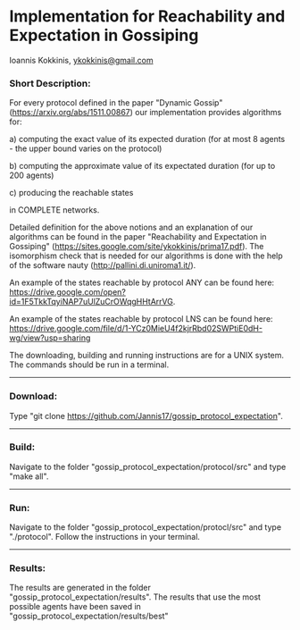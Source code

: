 # Implementation for Reachability and Expectation in Gossiping

Ioannis Kokkinis, ykokkinis@gmail.com

### Short Description:

For every protocol defined in the paper
"Dynamic Gossip" (https://arxiv.org/abs/1511.00867)
our implementation provides algorithms for:

a) computing the exact value of its expected duration
(for at most 8 agents - the upper bound varies on the protocol)

b) computing the approximate value of its expectated duration
(for up to 200 agents)

c) producing the reachable states

in COMPLETE networks.

Detailed definition for the above notions and an explanation
of our algorithms can be found in the paper
"Reachability and Expectation in Gossiping"
(https://sites.google.com/site/ykokkinis/prima17.pdf).
The isomorphism check that is needed for our algorithms is done with
the help of the software nauty (http://pallini.di.uniroma1.it/).

An example of the states reachable by protocol ANY can be found here:
https://drive.google.com/open?id=1F5TkkTqyiNAP7uUlZuCrOWqgHHtArrVG.

An example of the states reachable by protocol LNS can be found here:
https://drive.google.com/file/d/1-YCz0MieU4f2kjrRbd02SWPtiE0dH-wg/view?usp=sharing


The downloading, building and running instructions are for a
UNIX system. The commands should be run in a terminal.

---

### Download:
Type
"git clone https://github.com/Jannis17/gossip_protocol_expectation".

---

### Build:


Navigate to the folder "gossip_protocol_expectation/protocol/src"
and type "make all".

---

### Run:

Navigate to the folder "gossip_protocol_expectation/protocl/src"
and type "./protocol". Follow the instructions in your terminal.

---

### Results:

The results are generated in the folder
"gossip_protocol_expectation/results". The results that use the most
possible agents have been saved in
"gossip_protocol_expectation/results/best"

